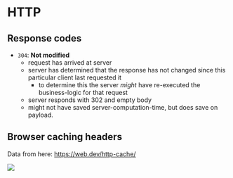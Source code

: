 # HTTP

## Response codes

- `304`: **Not modified**
    - request has arrived at server
    - server has determined that the response has not changed since this particular client last requested it
        - to determine this the server *might* have re-executed the business-logic for that request
    - server responds with 302 and empty body
    - might not have saved server-computation-time, but does save on payload.



## Browser caching headers

Data from here: https://web.dev/http-cache/

<img src="https://web-dev.imgix.net/image/admin/htXr84PI8YR0lhgLPiqZ.png?auto=format&w=650">